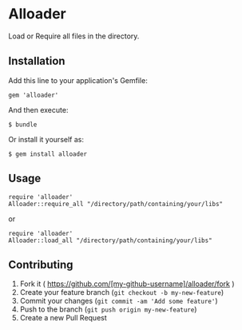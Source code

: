 # Alloader

Load or Require all files in the directory.

## Installation

Add this line to your application's Gemfile:

    gem 'alloader'

And then execute:

    $ bundle

Or install it yourself as:

    $ gem install alloader

## Usage

    require 'alloader'
    Alloader::require_all "/directory/path/containing/your/libs"

or

    require 'alloader'
    Alloader::load_all "/directory/path/containing/your/libs"

## Contributing

1. Fork it ( https://github.com/[my-github-username]/alloader/fork )
2. Create your feature branch (`git checkout -b my-new-feature`)
3. Commit your changes (`git commit -am 'Add some feature'`)
4. Push to the branch (`git push origin my-new-feature`)
5. Create a new Pull Request
